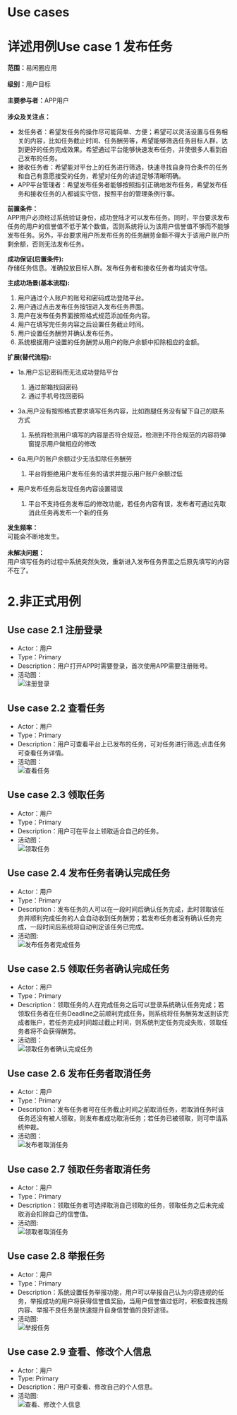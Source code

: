 <h1>Use cases</h1>
<h1>详述用例Use case 1 发布任务</h1>
<b>范围：</b>易闲圈应用 <br /><br />
<b>级别：</b>用户目标 <br /><br />
<b>主要参与者：</b>APP用户 <br /><br />
<b>涉众及关注点：</b>

- 发任务者：希望发任务的操作尽可能简单、方便；希望可以灵活设置与任务相关的内容，比如任务截止时间、任务酬劳等，希望能够筛选任务目标人群，达到更好的任务完成效果。希望通过平台能够快速发布任务，并使很多人看到自己发布的任务。
- 接收任务者：希望能对平台上的任务进行筛选，快速寻找自身符合条件的任务和自己有意愿接受的任务，希望对任务的讲述足够清晰明确。
- APP平台管理者：希望发布任务者能够按照指引正确地发布任务，希望发布任务和接收任务的人都诚实守信，按照平台的管理条例行事。

<b>前置条件：</b><br />
APP用户必须经过系统验证身份，成功登陆才可以发布任务。同时，平台要求发布任务的用户的信誉值不低于某个数值，否则系统将认为该用户信誉值不够而不能够发布任务。另外，平台要求用户所发布任务的任务酬劳金额不得大于该用户账户所剩余额，否则无法发布任务。<br />

<b>成功保证(后置条件):</b><br />
存储任务信息。准确投放目标人群。发布任务者和接收任务者均诚实守信。

<b>主成功场景(基本流程):</b>

1. 用户通过个人账户的账号和密码成功登陆平台。
2. 用户通过点击发布任务按钮进入发布任务界面。
3. 用户在发布任务界面按照格式规范添加任务内容。
4. 用户在填写完任务内容之后设置任务截止时间。
5. 用户设置任务酬劳并确认发布任务。
6. 系统根据用户设置的任务酬劳从用户的账户余额中扣除相应的金额。

<b>扩展(替代流程):</b>

- 1a.用户忘记密码而无法成功登陆平台
    1. 通过邮箱找回密码
    2. 通过手机号找回密码

- 3a.用户没有按照格式要求填写任务内容，比如跑腿任务没有留下自己的联系方式
    1. 系统将检测用户填写的内容是否符合规范，检测到不符合规范的内容将弹窗提示用户做相应的修改

- 6a.用户的账户余额过少无法扣除任务酬劳
    1. 平台将拒绝用户发布任务的请求并提示用户账户余额过低

- 用户发布任务后发现任务内容设置错误
    1. 平台不支持任务发布后的修改功能，若任务内容有误，发布者可通过先取消此任务再发布一个新的任务

<b>发生频率：</b><br />可能会不断地发生。<br /><br />
<b>未解决问题：</b><br />
用户填写任务的过程中系统突然失效，重新进入发布任务界面之后原先填写的内容不在了。



<h1>2.非正式用例</h1>
<h2>Use case 2.1 注册登录</h2>

- Actor：用户
- Type：Primary
- Description：用户打开APP时需要登录，首次使用APP需要注册账号。
- 活动图：<br/>
![注册登录](https://raw.githubusercontent.com/zhengxq27/picture/master/%E6%B3%A8%E5%86%8C%E7%99%BB%E5%BD%95.png)

<h2>Use case 2.2 查看任务</h2>

- Actor：用户
- Type：Primary
- Description：用户可查看平台上已发布的任务，可对任务进行筛选;点击任务可查看任务详情。
- 活动图：<br/>
![查看任务](https://raw.githubusercontent.com/zhengxq27/picture/master/%E6%9F%A5%E7%9C%8B%E7%AD%9B%E9%80%89%E4%BB%BB%E5%8A%A1.png)

<h2>Use case 2.3 领取任务</h2>

- Actor：用户
- Type：Primary
- Description：用户可在平台上领取适合自己的任务。
- 活动图：<br/>
![领取任务](https://raw.githubusercontent.com/zhengxq27/picture/master/%E9%A2%86%E5%8F%96%E4%BB%BB%E5%8A%A1.png)

<h2>Use case 2.4 发布任务者确认完成任务</h2>

- Actor：用户
- Type：Primary
- Description：发布任务的人可以在一段时间后确认任务完成，此时领取该任务并顺利完成任务的人会自动收到任务酬劳；若发布任务者没有确认任务完成，一段时间后系统将自动判定该任务已完成。
- 活动图:<br/>
![发布任务者完成任务](https://raw.githubusercontent.com/zhengxq27/picture/master/%E5%8F%91%E5%B8%83%E8%80%85%E5%AE%8C%E6%88%90%E4%BB%BB%E5%8A%A1.png)

<h2>Use case 2.5 领取任务者确认完成任务</h2>

- Actor：用户
- Type：Primary
- Description：领取任务的人在完成任务之后可以登录系统确认任务完成；若领取任务者在任务Deadline之前顺利完成任务，则系统将任务酬劳发送到该完成者账户，若任务完成时间超过截止时间，则系统判定任务完成失败，领取任务者将不会获得酬劳。
- 活动图：<br/>
![领取任务者确认完成任务](https://raw.githubusercontent.com/zhengxq27/picture/master/%E9%A2%86%E5%8F%96%E4%BB%BB%E5%8A%A1%E8%80%85%E5%AE%8C%E6%88%90%E4%BB%BB%E5%8A%A1.png)

<h2>Use case 2.6 发布任务者取消任务</h2>

- Actor：用户
- Type：Primary
- Description：发布任务者可在任务截止时间之前取消任务，若取消任务时该任务还没有被人领取，则发布者成功取消任务；若任务已被领取，则可申请系统仲裁。
- 活动图：<br/>
![发布者取消任务](https://raw.githubusercontent.com/zhengxq27/picture/master/%E5%8F%91%E5%B8%83%E8%80%85%E5%8F%96%E6%B6%88.png)

<h2>Use case 2.7 领取任务者取消任务</h2>

- Actor：用户
- Type：Primary
- Description：领取任务者可选择取消自己领取的任务，领取任务之后未完成取消会扣除自己的信誉值。
- 活动图:<br/>
![领取者取消任务](https://raw.githubusercontent.com/zhengxq27/picture/master/%E9%A2%86%E5%8F%96%E8%80%85%E5%8F%96%E6%B6%88.png)

<h2>Use case 2.8 举报任务</h2>

- Actor：用户
- Type：Primary
- Description：系统设置任务举报功能，用户可以举报自己认为内容违规的任务，举报成功的用户将获得信誉值奖励，当用户信誉值过低时，积极查找违规内容、举报不良任务是快速提升自身信誉值的良好途径。
- 活动图:<br/>
![举报任务](https://raw.githubusercontent.com/zhengxq27/picture/master/%E4%B8%BE%E6%8A%A5%E4%BB%BB%E5%8A%A1.png)

<h2>Use case 2.9 查看、修改个人信息</h2>

- Actor：用户
- Type: Primary
- Description：用户可查看、修改自己的个人信息。
- 活动图:<br/>
![查看、修改个人信息](https://raw.githubusercontent.com/zhengxq27/picture/master/%E6%9F%A5%E7%9C%8B%E4%BF%AE%E6%94%B9%E4%B8%AA%E4%BA%BA%E4%BF%A1%E6%81%AF.png)